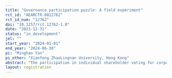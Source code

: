 ```yaml
---
title: "Governance participation puzzle: A field experiment"
rct_id: "AEARCTR-0012762"
rct_id_num: "12762"
doi: "10.1257/rct.12762-1.0"
date: "2023-12-31"
status: "in_development"
jel: ""
start_year: "2024-01-01"
end_year: "2024-06-30"
pi: "Minghao Yan"
pi_other: "Xiaofeng ZhaoLingnan University, Hong Kong"
abstract: "The participation in individual shareholder voting for corporate governance proposals among publicly listed firms in China is notably low. This project aims to conduct a field experiment by providing governance knowledge and information about voting events to individual investors, assessing whether the treated firms experience an increase in shareholder voting participation and governance changes in the post-experiment period."
layout: registration
---
```


